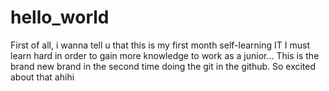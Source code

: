 # hello_world

First of all, i wanna tell u that this is my first month self-learning IT
I must learn hard in order to gain more knowledge to work as a junior...
This is the brand new brand in the second time doing the git in the github.
So excited about that
ahihi
